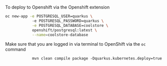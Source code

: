 To deploy to Openshift via the Openshift extension

```bash 
oc new-app -e POSTGRESQL_USER=quarkus \                                                                                                             
            -e POSTGRESQL_PASSWORD=quarkus \
            -e POSTGRESQL_DATABASE=coolstore \
            openshift/postgresql:latest \
            --name=coolstore-database
``` 

Make sure that you are logged in via terminal to OpenShift via the `oc` command

```mvn
            mvn clean compile package -Dquarkus.kubernetes.deploy=true
```

